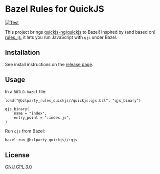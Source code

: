 # Bazel Rules for QuickJS

[![Test](https://github.com/bzlparty/rules_quickjs/actions/workflows/test.yaml/badge.svg?branch=main&event=push)](https://github.com/bzlparty/rules_quickjs/actions/workflows/test.yaml)

This project brings [quickjs-ng/quickjs](https://github.com/quickjs-ng/quickjs) to Bazel!
Inspired by (and based on) [rules_js](https://github.com/aspect-build/rules_js), it lets you run JavaScript with `qjs` under Bazel.

## Installation

See install instructions on the [release page](https://github.com/bzlparty/rules_quickjs/releases).

## Usage

In a `BUILD.bazel` file:

```starlark
load("@bzlparty_rules_quickjs//quickjs:qjs.bzl", "qjs_binary")

qjs_binary(
    name = "index",
    entry_point = ":index.js",
)
```

Run `qjs` from Bazel:

```bash
bazel run @bzlparty_quickjs//:qjs
```

## License

[GNU GPL 3.0](/LICENSE)
